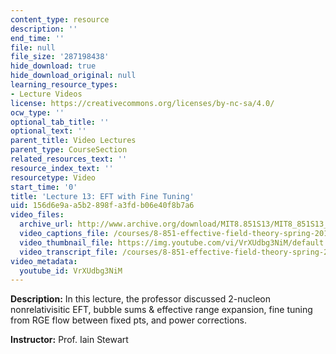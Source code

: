 ```yaml
---
content_type: resource
description: ''
end_time: ''
file: null
file_size: '287198438'
hide_download: true
hide_download_original: null
learning_resource_types:
- Lecture Videos
license: https://creativecommons.org/licenses/by-nc-sa/4.0/
ocw_type: ''
optional_tab_title: ''
optional_text: ''
parent_title: Video Lectures
parent_type: CourseSection
related_resources_text: ''
resource_index_text: ''
resourcetype: Video
start_time: '0'
title: 'Lecture 13: EFT with Fine Tuning'
uid: 156d6e9a-a5b2-898f-a3fd-b06e40f8b7a6
video_files:
  archive_url: http://www.archive.org/download/MIT8.851S13/MIT8_851S13_lec13_300k.mp4
  video_captions_file: /courses/8-851-effective-field-theory-spring-2013/dd2bed0617685114b074d9ff20aba50b_VrXUdbg3NiM.vtt
  video_thumbnail_file: https://img.youtube.com/vi/VrXUdbg3NiM/default.jpg
  video_transcript_file: /courses/8-851-effective-field-theory-spring-2013/8c23c761f8137dd2e1c65bfc6eda3186_VrXUdbg3NiM.pdf
video_metadata:
  youtube_id: VrXUdbg3NiM
---
```


**Description:** In this lecture, the professor discussed 2-nucleon nonrelativisitic EFT, bubble sums & effective range expansion, fine tuning from RGE flow between fixed pts, and power corrections.

**Instructor:** Prof. Iain Stewart

